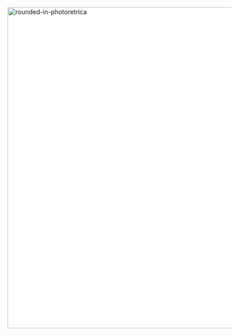[<img width="2568" height="722" alt="rounded-in-photoretrica" src="https://github.com/user-attachments/assets/151b49c5-b42c-46ba-b3a4-04fbf9f9a70f"/>](https://github.com/yeonggyu1110)
